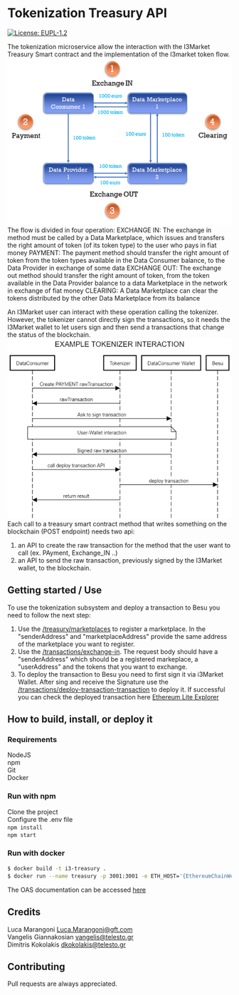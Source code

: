 # Tokenization Treasury API
[![License: EUPL-1.2](https://img.shields.io/badge/license-EUPL--1.2-blue.svg)](LICENCE.md)

The tokenization microservice allow the interaction with the I3Market Treasury Smart contract and the implementation of the I3market token flow. 
![image.png](./image.png)
The flow is divided in four operation:
EXCHANGE IN:
The exchange in method must be called by a Data Marketplace, which issues and transfers the right amount of token (of its token type) to the user who pays in fiat money
PAYMENT: 
The payment method should transfer the right amount of token from the token types available in the Data Consumer balance, to the Data Provider in exchange of some data
EXCHANGE OUT:
The exchange out method should transfer the right amount of token, from the token available in the Data Provider balance to a data Marketplace in the network in exchange of fiat money
CLEARING:
A Data Marketplace can clear the tokens distributed by the other Data Marketplace from its balance

An I3Market user can interact with these operation calling the tokenizer. However, the tokenizer cannot directly sign the transactions, so it needs the I3Market wallet to let users sign and then send a transactions that change the status of the blockchain.
![interactionFlow.png](./interactionFlow.png)
Each call to a treasury smart contract method that writes something on the blockchain (POST endpoint) needs two api:
1. an API to create the raw transaction for the method that the user want to call  (ex. PAyment, Exchange_IN ..)
2. an API to send the raw transaction, previously signed by the I3Market wallet, to the blockchain. 





## Getting started / Use

To use the tokenization subsystem and deploy a transaction to Besu you need to follow the next step:
1. Use the [/treasury/marketplaces](http://localhost:3001/api-docs/#/TokenizerController/post_api_v1_treasury_marketplaces) to register a marketplace. In the "senderAddress" and "marketplaceAddress" provide the same address of the marketplace you want to register.
2. Use the [/transactions/exchange-in](http://localhost:3001/api-docs/#/TokenizerController/post_api_v1_treasury_transactions_exchange_in). The request body should have a "senderAddress" which should be a registered markeplace, a "userAddress" and the tokens that you want to exchange.
3. To deploy the transaction to Besu you need to first sign it via i3Market Wallet. After sing and receive the Signature use the [/transactions/deploy-transaction-transaction](http://localhost:3001/api-docs/#/TokenizerController/post_api_v1_treasury_transactions_deploy_signed_transaction) to deploy it. If successful you can check the deployed transaction here [Ethereum Lite Explorer](http://95.211.3.244:8547/)

## How to build, install, or deploy it

### Requirements
NodeJS\
npm\
Git\
Docker

### Run with npm
Clone the project\
Configure the .env file\
```npm install```\
```npm start```
### Run with docker
```bash
$ docker build -t i3-treasury .
$ docker run --name treasury -p 3001:3001 -e ETH_HOST='{EthereumChainWebsocketHost}' -e CONTRACT_ADDRESS='{CONTRACT_ADDRESS}' -e WEBHOOK='{WEBHOOK}' -e PORT=3001 i3-treasury
```


The OAS documentation can be accessed [here](http://localhost:3001/api-docs/)

## Credits

Luca Marangoni Luca.Marangoni@gft.com\
Vangelis Giannakosian vangelis@telesto.gr\
Dimitris Kokolakis dkokolakis@telesto.gr

## Contributing

Pull requests are always appreciated.
